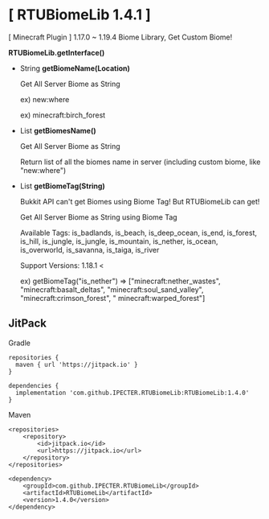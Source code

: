 # [ RTUBiomeLib 1.4.1 ]
[ Minecraft Plugin ] 1.17.0 ~ 1.19.4 Biome Library, Get Custom Biome!

**RTUBiomeLib.getInterface()**

- String **getBiomeName(Location)**

  Get All Server Biome as String

  ex) new:where

  ex) minecraft:birch_forest

- List<String> **getBiomesName()**
  
  Get All Server Biome as String
  
  Return list of all the biomes name in server (including custom biome, like "new:where")

- List<String> **getBiomeTag(String)**

  Bukkit API can't get Biomes using Biome Tag! But RTUBiomeLib can get!
  
  Get All Server Biome as String using Biome Tag 
  
  Available Tags: is_badlands, is_beach, is_deep_ocean, is_end, is_forest, is_hill, is_jungle, is_jungle, is_mountain, is_nether, is_ocean, is_overworld, is_savanna, is_taiga,
  is_river
  
  Support Versions: 1.18.1 <

  ex) getBiomeTag("is_nether") => ["minecraft:nether_wastes", "minecraft:basalt_deltas", "minecraft:soul_sand_valley", "minecraft:crimson_forest", "
  minecraft:warped_forest"]

## JitPack

Gradle

```
repositories {
  maven { url 'https://jitpack.io' }
}

dependencies {
  implementation 'com.github.IPECTER.RTUBiomeLib:RTUBiomeLib:1.4.0'
}
```

Maven

```access transformers
<repositories>
    <repository>
        <id>jitpack.io</id>
        <url>https://jitpack.io</url>
    </repository>
</repositories>

<dependency>
    <groupId>com.github.IPECTER.RTUBiomeLib</groupId>
    <artifactId>RTUBiomeLib</artifactId>
    <version>1.4.0</version>
</dependency>
```
